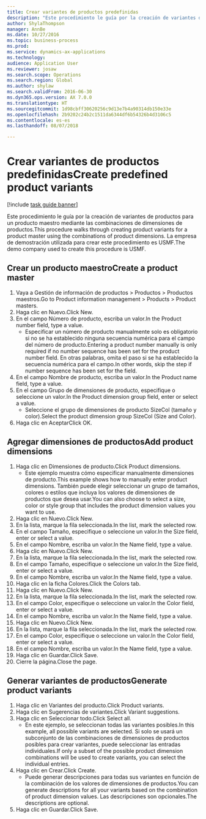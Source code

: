 ```yaml
--- 
title: Crear variantes de productos predefinidas
description: "Este procedimiento le guía por la creación de variantes de productos para un producto maestro mediante las combinaciones de dimensiones de productos."
author: ShylaThompson
manager: AnnBe
ms.date: 10/27/2016
ms.topic: business-process
ms.prod: 
ms.service: dynamics-ax-applications
ms.technology: 
audience: Application User
ms.reviewer: josaw
ms.search.scope: Operations
ms.search.region: Global
ms.author: shylaw
ms.search.validFrom: 2016-06-30
ms.dyn365.ops.version: AX 7.0.0
ms.translationtype: HT
ms.sourcegitcommit: 1d98cbff30620256c9d13e7b4a90314db150e33e
ms.openlocfilehash: 2b9202c24b2c1511da6344df6b54326b4d3106c5
ms.contentlocale: es-es
ms.lasthandoff: 08/07/2018

---
```

# <a name="create-predefined-product-variants"></a><span data-ttu-id="c2042-103">Crear variantes de productos predefinidas</span><span class="sxs-lookup"><span data-stu-id="c2042-103">Create predefined product variants</span></span>

[!include [task guide banner](../../includes/task-guide-banner.md)]

<span data-ttu-id="c2042-104">Este procedimiento le guía por la creación de variantes de productos para un producto maestro mediante las combinaciones de dimensiones de productos.</span><span class="sxs-lookup"><span data-stu-id="c2042-104">This procedure walks through creating product variants for a product master using the combinations of product dimensions.</span></span> <span data-ttu-id="c2042-105">La empresa de demostración utilizada para crear este procedimiento es USMF.</span><span class="sxs-lookup"><span data-stu-id="c2042-105">The demo company used to create this procedure is USMF.</span></span>


## <a name="create-a-product-master"></a><span data-ttu-id="c2042-106">Crear un producto maestro</span><span class="sxs-lookup"><span data-stu-id="c2042-106">Create a product master</span></span>
1. <span data-ttu-id="c2042-107">Vaya a Gestión de información de productos > Productos > Productos maestros.</span><span class="sxs-lookup"><span data-stu-id="c2042-107">Go to Product information management > Products > Product masters.</span></span>
2. <span data-ttu-id="c2042-108">Haga clic en Nuevo.</span><span class="sxs-lookup"><span data-stu-id="c2042-108">Click New.</span></span>
3. <span data-ttu-id="c2042-109">En el campo Número de producto, escriba un valor.</span><span class="sxs-lookup"><span data-stu-id="c2042-109">In the Product number field, type a value.</span></span>
    * <span data-ttu-id="c2042-110">Especificar un número de producto manualmente solo es obligatorio si no se ha establecido ninguna secuencia numérica para el campo del número de producto.</span><span class="sxs-lookup"><span data-stu-id="c2042-110">Entering a product number manually is only required if no number sequence has been set for the product number field.</span></span> <span data-ttu-id="c2042-111">En otras palabras, omita el paso si se ha establecido la secuencia numérica para el campo.</span><span class="sxs-lookup"><span data-stu-id="c2042-111">In other words, skip the step if number sequence has been set for the field.</span></span>  
4. <span data-ttu-id="c2042-112">En el campo Nombre de producto, escriba un valor.</span><span class="sxs-lookup"><span data-stu-id="c2042-112">In the Product name field, type a value.</span></span>
5. <span data-ttu-id="c2042-113">En el campo Grupo de dimensiones de producto, especifique o seleccione un valor.</span><span class="sxs-lookup"><span data-stu-id="c2042-113">In the Product dimension group field, enter or select a value.</span></span>
    * <span data-ttu-id="c2042-114">Seleccione el grupo de dimensiones de producto SizeCol (tamaño y color).</span><span class="sxs-lookup"><span data-stu-id="c2042-114">Select the product dimension group SizeCol (Size and Color).</span></span>  
6. <span data-ttu-id="c2042-115">Haga clic en Aceptar</span><span class="sxs-lookup"><span data-stu-id="c2042-115">Click OK.</span></span>

## <a name="add-product-dimensions"></a><span data-ttu-id="c2042-116">Agregar dimensiones de productos</span><span class="sxs-lookup"><span data-stu-id="c2042-116">Add product dimensions</span></span>
1. <span data-ttu-id="c2042-117">Haga clic en Dimensiones de producto.</span><span class="sxs-lookup"><span data-stu-id="c2042-117">Click Product dimensions.</span></span>
    * <span data-ttu-id="c2042-118">Este ejemplo muestra cómo especificar manualmente dimensiones de producto.</span><span class="sxs-lookup"><span data-stu-id="c2042-118">This example shows how to manually enter product dimensions.</span></span> <span data-ttu-id="c2042-119">También puede elegir seleccionar un grupo de tamaños, colores o estilos que incluya los valores de dimensiones de productos que desea usar.</span><span class="sxs-lookup"><span data-stu-id="c2042-119">You can also choose to select a size, color or style group that includes the product dimension values you want to use.</span></span>  
2. <span data-ttu-id="c2042-120">Haga clic en Nuevo.</span><span class="sxs-lookup"><span data-stu-id="c2042-120">Click New.</span></span>
3. <span data-ttu-id="c2042-121">En la lista, marque la fila seleccionada.</span><span class="sxs-lookup"><span data-stu-id="c2042-121">In the list, mark the selected row.</span></span>
4. <span data-ttu-id="c2042-122">En el campo Tamaño, especifique o seleccione un valor.</span><span class="sxs-lookup"><span data-stu-id="c2042-122">In the Size field, enter or select a value.</span></span>
5. <span data-ttu-id="c2042-123">En el campo Nombre, escriba un valor.</span><span class="sxs-lookup"><span data-stu-id="c2042-123">In the Name field, type a value.</span></span>
6. <span data-ttu-id="c2042-124">Haga clic en Nuevo.</span><span class="sxs-lookup"><span data-stu-id="c2042-124">Click New.</span></span>
7. <span data-ttu-id="c2042-125">En la lista, marque la fila seleccionada.</span><span class="sxs-lookup"><span data-stu-id="c2042-125">In the list, mark the selected row.</span></span>
8. <span data-ttu-id="c2042-126">En el campo Tamaño, especifique o seleccione un valor.</span><span class="sxs-lookup"><span data-stu-id="c2042-126">In the Size field, enter or select a value.</span></span>
9. <span data-ttu-id="c2042-127">En el campo Nombre, escriba un valor.</span><span class="sxs-lookup"><span data-stu-id="c2042-127">In the Name field, type a value.</span></span>
10. <span data-ttu-id="c2042-128">Haga clic en la ficha Colores.</span><span class="sxs-lookup"><span data-stu-id="c2042-128">Click the Colors tab.</span></span>
11. <span data-ttu-id="c2042-129">Haga clic en Nuevo.</span><span class="sxs-lookup"><span data-stu-id="c2042-129">Click New.</span></span>
12. <span data-ttu-id="c2042-130">En la lista, marque la fila seleccionada.</span><span class="sxs-lookup"><span data-stu-id="c2042-130">In the list, mark the selected row.</span></span>
13. <span data-ttu-id="c2042-131">En el campo Color, especifique o seleccione un valor.</span><span class="sxs-lookup"><span data-stu-id="c2042-131">In the Color field, enter or select a value.</span></span>
14. <span data-ttu-id="c2042-132">En el campo Nombre, escriba un valor.</span><span class="sxs-lookup"><span data-stu-id="c2042-132">In the Name field, type a value.</span></span>
15. <span data-ttu-id="c2042-133">Haga clic en Nuevo.</span><span class="sxs-lookup"><span data-stu-id="c2042-133">Click New.</span></span>
16. <span data-ttu-id="c2042-134">En la lista, marque la fila seleccionada.</span><span class="sxs-lookup"><span data-stu-id="c2042-134">In the list, mark the selected row.</span></span>
17. <span data-ttu-id="c2042-135">En el campo Color, especifique o seleccione un valor.</span><span class="sxs-lookup"><span data-stu-id="c2042-135">In the Color field, enter or select a value.</span></span>
18. <span data-ttu-id="c2042-136">En el campo Nombre, escriba un valor.</span><span class="sxs-lookup"><span data-stu-id="c2042-136">In the Name field, type a value.</span></span>
19. <span data-ttu-id="c2042-137">Haga clic en Guardar.</span><span class="sxs-lookup"><span data-stu-id="c2042-137">Click Save.</span></span>
20. <span data-ttu-id="c2042-138">Cierre la página.</span><span class="sxs-lookup"><span data-stu-id="c2042-138">Close the page.</span></span>

## <a name="generate-product-variants"></a><span data-ttu-id="c2042-139">Generar variantes de productos</span><span class="sxs-lookup"><span data-stu-id="c2042-139">Generate product variants</span></span>
1. <span data-ttu-id="c2042-140">Haga clic en Variantes del producto.</span><span class="sxs-lookup"><span data-stu-id="c2042-140">Click Product variants.</span></span>
2. <span data-ttu-id="c2042-141">Haga clic en Sugerencias de variantes.</span><span class="sxs-lookup"><span data-stu-id="c2042-141">Click Variant suggestions.</span></span>
3. <span data-ttu-id="c2042-142">Haga clic en Seleccionar todo.</span><span class="sxs-lookup"><span data-stu-id="c2042-142">Click Select all.</span></span>
    * <span data-ttu-id="c2042-143">En este ejemplo, se seleccionan todas las variantes posibles.</span><span class="sxs-lookup"><span data-stu-id="c2042-143">In this example, all possible variants are selected.</span></span> <span data-ttu-id="c2042-144">Si solo se usará un subconjunto de las combinaciones de dimensiones de productos posibles para crear variantes, puede seleccionar las entradas individuales.</span><span class="sxs-lookup"><span data-stu-id="c2042-144">If only a subset of the possible product dimension combinations will be used to create variants, you can select the individual entries.</span></span>  
4. <span data-ttu-id="c2042-145">Haga clic en Crear.</span><span class="sxs-lookup"><span data-stu-id="c2042-145">Click Create.</span></span>
    * <span data-ttu-id="c2042-146">Puede generar descripciones para todas sus variantes en función de la combinación de los valores de dimensiones de productos.</span><span class="sxs-lookup"><span data-stu-id="c2042-146">You can generate descriptions for all your variants based on the combination of product dimension values.</span></span> <span data-ttu-id="c2042-147">Las descripciones son opcionales.</span><span class="sxs-lookup"><span data-stu-id="c2042-147">The descriptions are optional.</span></span>  
5. <span data-ttu-id="c2042-148">Haga clic en Guardar.</span><span class="sxs-lookup"><span data-stu-id="c2042-148">Click Save.</span></span>


